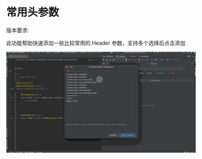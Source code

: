 # 常用头参数

版本要求: <Badge text="2022.2.7" />

此功能帮助快速添加一些比较常用的 Header 参数，支持多个选择后点击添加

![commonHeader](/img/2022.2.7/commonHeader.gif)

